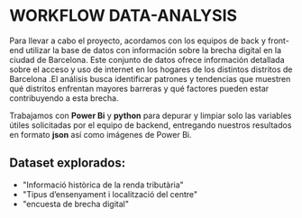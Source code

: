 # WORKFLOW DATA-ANALYSIS

Para llevar a cabo el proyecto, acordamos con los equipos de back y front-end utilizar la base de datos con información sobre la brecha digital en la ciudad de Barcelona. Este conjunto de datos ofrece información detallada sobre el acceso y uso de internet en los hogares de los distintos distritos de Barcelona .El análisis busca identificar patrones y tendencias que muestren qué distritos enfrentan mayores barreras y qué factores pueden estar contribuyendo a esta brecha.

Trabajamos con **Power Bi** y **python** para depurar y limpiar solo las variables útiles solicitadas por el equipo de backend, entregando nuestros resultados en formato __json__ así como imágenes de Power Bi.

## Dataset explorados:

- "Informació històrica de la renda tributària"
- "Tipus d’ensenyament i localització del centre"
- "encuesta de brecha digital"

## 
